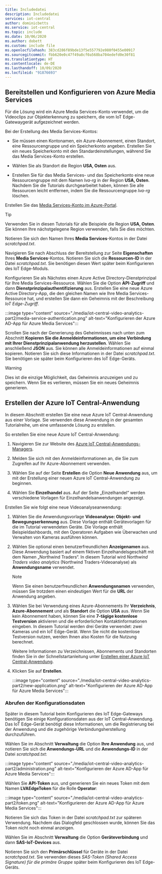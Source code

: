 ```yaml
---
title: Includedatei
description: Includedatei
services: iot-central
author: dominicbetts
ms.service: iot-central
ms.topic: include
ms.date: 10/06/2020
ms.author: dobett
ms.custom: include file
ms.openlocfilehash: 383cd286f89bde13f5e557792e980f0455e00917
ms.sourcegitcommit: fbb620e0c47f49a8cf0a568ba704edefd0e30f81
ms.translationtype: HT
ms.contentlocale: de-DE
ms.lasthandoff: 10/09/2020
ms.locfileid: "91876693"
---
```

## <a name="deploy-and-configure-azure-media-services"></a>Bereitstellen und Konfigurieren von Azure Media Services

Für die Lösung wird ein Azure Media Services-Konto verwendet, um die Videoclips zur Objekterkennung zu speichern, die vom IoT Edge-Gatewaygerät aufgezeichnet werden.

Bei der Erstellung des Media Services-Kontos:

- Sie müssen einen Kontonamen, ein Azure-Abonnement, einen Standort, eine Ressourcengruppe und ein Speicherkonto angeben. Erstellen Sie ein neues Speicherkonto mit den Standardeinstellungen, während Sie das Media Services-Konto erstellen.

- Wählen Sie als Standort die Region **USA, Osten** aus.

- Erstellen Sie für das Media Services- und das Speicherkonto eine neue Ressourcengruppe mit dem Namen *lva-rg* in der Region **USA, Osten**. Nachdem Sie die Tutorials durchgearbeitet haben, können Sie alle Ressourcen leicht entfernen, indem Sie die Ressourcengruppe *lva-rg* löschen.

Erstellen Sie das [Media Services-Konto im Azure-Portal](https://portal.azure.com/?r=1#create/Microsoft.MediaService).

> [!TIP]
> Verwenden Sie in diesen Tutorials für alle Beispiele die Region **USA, Osten**. Sie können Ihre nächstgelegene Region verwenden, falls Sie dies möchten.

Notieren Sie sich den Namen Ihres **Media Services**-Kontos in der Datei *scratchpad.txt*.

Navigieren Sie nach Abschluss der Bereitstellung zur Seite **Eigenschaften** Ihres **Media Services**-Kontos. Notieren Sie sich die **Ressourcen-ID** in der Datei *scratchpad.txt*. Sie benötigen diesen Wert später beim Konfigurieren des IoT Edge-Moduls.

Konfigurieren Sie als Nächstes einen Azure Active Directory-Dienstprinzipal für Ihre Media Services-Ressource. Wählen Sie die Option **API-Zugriff** und dann **Dienstprinzipalauthentifizierung** aus. Erstellen Sie eine neue Azure Active Directory-App, die den gleichen Namen wie Ihre Media Services-Ressource hat, und erstellen Sie dann ein Geheimnis mit der Beschreibung *IoT Edge-Zugriff*.

:::image type="content" source="./media/iot-central-video-analytics-part2/media-service-authentication.png" alt-text="Konfigurieren der Azure AD-App für Azure Media Services":::

Scrollen Sie nach der Generierung des Geheimnisses nach unten zum Abschnitt **Kopieren Sie die Anmeldeinformationen, um eine Verbindung mit Ihrer Dienstprinzipalanwendung herzustellen**. Wählen Sie anschließend **JSON** aus. Sie können alle Anmeldeinformationen auf einmal kopieren. Notieren Sie sich diese Informationen in der Datei *scratchpad.txt*. Sie benötigen sie später beim Konfigurieren des IoT Edge-Geräts.

> [!WARNING]
> Dies ist die einzige Möglichkeit, das Geheimnis anzuzeigen und zu speichern. Wenn Sie es verlieren, müssen Sie ein neues Geheimnis generieren.

## <a name="create-the-azure-iot-central-application"></a>Erstellen der Azure IoT Central-Anwendung

In diesem Abschnitt erstellen Sie eine neue Azure IoT Central-Anwendung aus einer Vorlage. Sie verwenden diese Anwendung in der gesamten Tutorialreihe, um eine umfassende Lösung zu erstellen.

So erstellen Sie eine neue Azure IoT Central-Anwendung:

1. Navigieren Sie zur Website des [Azure IoT Central-Anwendungs-Managers](https://aka.ms/iotcentral).

1. Melden Sie sich mit den Anmeldeinformationen an, die Sie zum Zugreifen auf Ihr Azure-Abonnement verwenden.

1. Wählen Sie auf der Seite **Erstellen** die Option **Neue Anwendung** aus, um mit der Erstellung einer neuen Azure IoT Central-Anwendung zu beginnen.

1. Wählen Sie **Einzelhandel** aus. Auf der Seite „Einzelhandel“ werden verschiedene Vorlagen für Einzelhandelsanwendungen angezeigt.

Erstellen Sie wie folgt eine neue Videoanalyseanwendung:

1. Wählen Sie die Anwendungsvorlage **Videoanalyse: Objekt- und Bewegungserkennung** aus. Diese Vorlage enthält Gerätevorlagen für die im Tutorial verwendeten Geräte. Die Vorlage enthält Beispieldashboards, mit den Operatoren Aufgaben wie Überwachen und Verwalten von Kameras ausführen können.

1. Wählen Sie optional einen benutzerfreundlichen **Anzeigenamen** aus. Diese Anwendung basiert auf einem fiktiven Einzelhandelsgeschäft mit dem Namen „Northwind Traders“. In diesem Tutorial wird *Northwind Traders video analytics* (Northwind Traders-Videoanalyse) als **Anwendungsname** verwendet.

    > [!NOTE]
    > Wenn Sie einen benutzerfreundlichen **Anwendungsnamen** verwenden, müssen Sie trotzdem einen eindeutigen Wert für die **URL** der Anwendung angeben.

1. Wählen Sie bei Verwendung eines Azure-Abonnements Ihr **Verzeichnis**, **Azure-Abonnement** und als **Standort** die Option **USA** aus. Wenn Sie kein Abonnement haben, können Sie eine **7-tägige kostenlose Testversion** aktivieren und die erforderlichen Kontaktinformationen eingeben. In diesem Tutorial werden drei Geräte verwendet: zwei Kameras und ein IoT Edge-Gerät. Wenn Sie nicht die kostenlose Testversion nutzen, werden Ihnen also Kosten für die Nutzung berechnet.

    Weitere Informationen zu Verzeichnissen, Abonnements und Standorten finden Sie in der Schnellstartanleitung unter [Erstellen einer Azure IoT Central-Anwendung](../articles/iot-central/core/quick-deploy-iot-central.md).

1. Klicken Sie auf **Erstellen**.

    :::image type="content" source="./media/iot-central-video-analytics-part2/new-application.png" alt-text="Konfigurieren der Azure AD-App für Azure Media Services":::

### <a name="retrieve-the-configuration-data"></a>Abrufen der Konfigurationsdaten

Später in diesem Tutorial beim Konfigurieren des IoT Edge-Gateways benötigen Sie einige Konfigurationsdaten aus der IoT Central-Anwendung. Das IoT Edge-Gerät benötigt diese Informationen, um die Registrierung bei der Anwendung und die zugehörige Verbindungsherstellung durchzuführen.

Wählen Sie im Abschnitt **Verwaltung** die Option **Ihre Anwendung** aus, und notieren Sie sich die **Anwendungs-URL** und die **Anwendungs-ID** in der Datei *scratchpad.txt*:

:::image type="content" source="./media/iot-central-video-analytics-part2/administration.png" alt-text="Konfigurieren der Azure AD-App für Azure Media Services":::

Wählen Sie **API-Token** aus, und generieren Sie ein neues Token mit dem Namen **LVAEdgeToken** für die Rolle **Operator**:

:::image type="content" source="./media/iot-central-video-analytics-part2/token.png" alt-text="Konfigurieren der Azure AD-App für Azure Media Services":::

Notieren Sie sich das Token in der Datei *scratchpad.txt* zur späteren Verwendung. Nachdem das Dialogfeld geschlossen wurde, können Sie das Token nicht noch einmal anzeigen.

Wählen Sie im Abschnitt **Verwaltung** die Option **Geräteverbindung** und dann **SAS-IoT-Devices** aus.

Notieren Sie sich den **Primärschlüssel** für Geräte in der Datei *scratchpad.txt*. Sie verwenden dieses *SAS-Token (Shared Access Signature) für die primäre Gruppe* später beim Konfigurieren des IoT Edge-Geräts.
